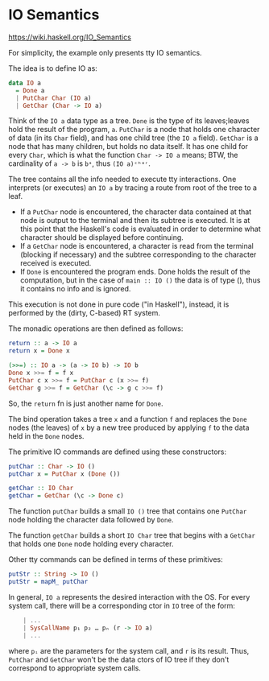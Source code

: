 # IO Semantics

https://wiki.haskell.org/IO_Semantics

For simplicity, the example only presents tty IO semantics.

The idea is to define IO as:

```hs
data IO a
  = Done a
  | PutChar Char (IO a)
  | GetChar (Char -> IO a)
```

Think of the `IO a` data type as a tree. `Done` is the type of its leaves;leaves hold the result of the program, `a`. `PutChar` is a node that holds one character of data (in its `Char` field), and has one child tree (the `IO a` field). `GetChar` is a node that has many children, but holds no data itself. It has one child for every `Char`, which is what the function `Char -> IO a` means; BTW, the cardinality of `a -> b` is `bᵃ`, thus `(IO a)ᶜʰᵃʳ`.

The tree contains all the info needed to execute tty interactions. One interprets (or executes) an `IO a` by tracing a route from root of the tree to a leaf.
* If a `PutChar` node is encountered, the character data contained at that node is output to the terminal and then its subtree is executed. It is at this point that the Haskell's code is evaluated in order to determine what character should be displayed before continuing.
* If a `GetChar` node is encountered, a character is read from the terminal (blocking if necessary) and the subtree corresponding to the character received is executed.
* If `Done` is encountered the program ends. Done holds the result of the computation, but in the case of `main :: IO ()` the data is of type (), thus it contains no info and is ignored.

This execution is not done in pure code ("in Haskell"), instead, it is performed by the (dirty, C-based) RT system.

The monadic operations are then defined as follows:

```hs
return :: a -> IO a
return x = Done x

(>>=) :: IO a -> (a -> IO b) -> IO b
Done x >>= f = f x
PutChar c x >>= f = PutChar c (x >>= f)
GetChar g >>= f = GetChar (\c -> g c >>= f)
```

So, the `return` fn is just another name for `Done`.

The bind operation takes a tree `x` and a function `f` and replaces the `Done` nodes (the leaves) of `x` by a new tree produced by applying `f` to the data held in the `Done` nodes.

The primitive IO commands are defined using these constructors:

```hs
putChar :: Char -> IO ()
putChar x = PutChar x (Done ())

getChar :: IO Char
getChar = GetChar (\c -> Done c)
```

The function `putChar` builds a small `IO ()` tree that contains one `PutChar` node holding the character data followed by `Done`.

The function `getChar` builds a short `IO Char` tree that begins with a `GetChar` that holds one `Done` node holding every character.

Other tty commands can be defined in terms of these primitives:

```hs
putStr :: String -> IO ()
putStr = mapM_ putChar
```

In general, `IO a` represents the desired interaction with the OS. For every system call, there will be a corresponding ctor in `IO` tree of the form:

```hs
    | ...
    | SysCallName p₁ p₂ … pₙ (r -> IO a)
    | ...
```

where `pᵢ` are the parameters for the system call, and `r` is its result. Thus, `PutChar` and `GetChar` won't be the data ctors of IO tree if they don't correspond to appropriate system calls.
